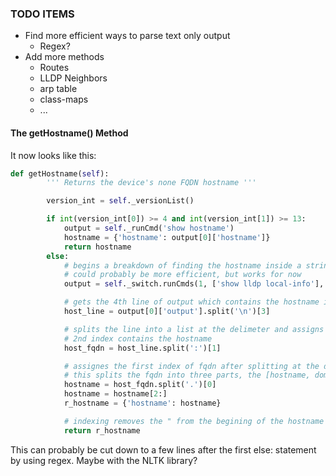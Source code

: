 

### TODO ITEMS

* Find more efficient ways to parse text only output
    * Regex?
* Add more methods
    * Routes
    * LLDP Neighbors
    * arp table
    * class-maps
    * ...

#### The getHostname() Method

It now looks like this:

```python
def getHostname(self):
        ''' Returns the device's none FQDN hostname '''

        version_int = self._versionList()

        if int(version_int[0]) >= 4 and int(version_int[1]) >= 13:
            output = self._runCmd('show hostname')
            hostname = {'hostname': output[0]['hostname']}
            return hostname
        else:
            # begins a breakdown of finding the hostname inside a string
            # could probably be more efficient, but works for now
            output = self._switch.runCmds(1, ['show lldp local-info'], 'text')

            # gets the 4th line of output which contains the hostname in FQDN format
            host_line = output[0]['output'].split('\n')[3]

            # splits the line into a list at the delimeter and assigns the 2nd indext to fqdn
            # 2nd index contains the hostname
            host_fqdn = host_line.split(':')[1]

            # assignes the first index of fqdn after splitting at the delimeter (.)
            # this splits the fqdn into three parts, the [hostname, domain, suffix]
            hostname = host_fqdn.split('.')[0]
            hostname = hostname[2:]
            r_hostname = {'hostname': hostname}

            # indexing removes the " from the begining of the hostname
            return r_hostname
```

This can probably be cut down to a few lines after the first else: statement by using regex. Maybe with the NLTK library?